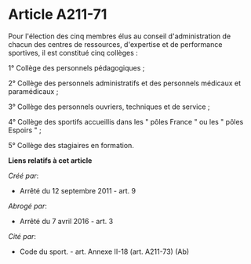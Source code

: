 # Article A211-71

Pour l'élection des cinq membres élus au conseil d'administration de chacun des centres de ressources, d'expertise et de
performance sportives, il est constitué cinq collèges : 

1° Collège des personnels pédagogiques ; 

2° Collège des personnels administratifs et des personnels médicaux et paramédicaux ; 

3° Collège des personnels ouvriers, techniques et de service ; 

4° Collège des sportifs accueillis dans les " pôles France  "   ou les " pôles Espoirs " ; 

5° Collège des stagiaires en formation.

**Liens relatifs à cet article**

_Créé par_:

  - Arrêté du 12 septembre 2011 - art. 9

_Abrogé par_:

  - Arrêté du 7 avril 2016 - art. 3

_Cité par_:

  - Code du sport. - art. Annexe II-18 (art. A211-73) (Ab)
